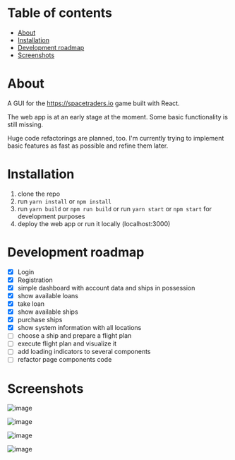 # Table of contents

- [About](#about)
- [Installation](#installation)
- [Development roadmap](#development-roadmap)
- [Screenshots](#screenshots)

# About

A GUI for the https://spacetraders.io game built with React.

The web app is at an early stage at the moment. Some basic functionality is still missing.

Huge code refactorings are planned, too. I'm currently trying to implement basic features as fast as possible and refine them later.

# Installation

1. clone the repo
2. run `yarn install` or `npm install`
3. run `yarn build` or `npm run build` or run `yarn start` or `npm start` for development purposes
4. deploy the web app or run it locally (localhost:3000)

# Development roadmap
* [x] Login
* [x] Registration
* [x] simple dashboard with account data and ships in possession
* [x] show available loans
* [x] take loan
* [x] show available ships
* [x] purchase ships
* [x] show system information with all locations
* [ ] choose a ship and prepare a flight plan
* [ ] execute flight plan and visualize it
* [ ] add loading indicators to several components
* [ ] refactor page components code

# Screenshots

![image](https://user-images.githubusercontent.com/5131112/111014336-85a4a580-83a3-11eb-9020-4e9a4e5cc6d6.png)

![image](https://user-images.githubusercontent.com/5131112/111014357-98b77580-83a3-11eb-9bba-0fe905182857.png)

![image](https://user-images.githubusercontent.com/5131112/111014353-93f2c180-83a3-11eb-9264-af84b9bb082f.png)

![image](https://user-images.githubusercontent.com/5131112/111014365-9ead5680-83a3-11eb-9d03-3babb17aad18.png)
